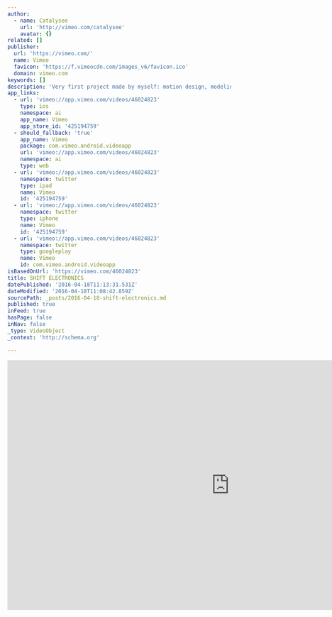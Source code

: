 ```yaml
---
author:
  - name: Catalysee
    url: 'http://vimeo.com/catalysee'
    avatar: {}
related: []
publisher:
  url: 'https://vimeo.com/'
  name: Vimeo
  favicon: 'https://f.vimeocdn.com/images_v6/favicon.ico'
  domain: vimeo.com
keywords: []
description: 'Very first project made by myself: motion design, modeling, look development, lighting, rendering, logo animation and composing. Video: Karolina Sereikaitė (vimeo.com/karolinasereikaite) Sound Design: Andrea Damiano (vimeo.com/andreadamiano) Logo Design: Jurga Vismontaitė Logo Animation: Karolina Sereikaitė (Special thanks for the remarks go to Jonathan Berkey). www.shiftelectronics.lt Year of completion: 2012'
app_links:
  - url: 'vimeo://app.vimeo.com/videos/46024823'
    type: ios
    namespace: ai
    app_name: Vimeo
    app_store_id: '425194759'
  - should_fallback: 'true'
    app_name: Vimeo
    package: com.vimeo.android.videoapp
    url: 'vimeo://app.vimeo.com/videos/46024823'
    namespace: ai
    type: web
  - url: 'vimeo://app.vimeo.com/videos/46024823'
    namespace: twitter
    type: ipad
    name: Vimeo
    id: '425194759'
  - url: 'vimeo://app.vimeo.com/videos/46024823'
    namespace: twitter
    type: iphone
    name: Vimeo
    id: '425194759'
  - url: 'vimeo://app.vimeo.com/videos/46024823'
    namespace: twitter
    type: googleplay
    name: Vimeo
    id: com.vimeo.android.videoapp
isBasedOnUrl: 'https://vimeo.com/46024823'
title: SHIFT ELECTRONICS
datePublished: '2016-04-18T11:13:31.531Z'
dateModified: '2016-04-18T11:08:42.859Z'
sourcePath: _posts/2016-04-18-shift-electronics.md
published: true
inFeed: true
hasPage: false
inNav: false
_type: VideoObject
_context: 'http://schema.org'

---
```

<iframe src="https://cdn.embedly.com/widgets/media.html?src=https%3A%2F%2Fplayer.vimeo.com%2Fvideo%2F46024823&amp;url=https%3A%2F%2Fvimeo.com%2F46024823&amp;image=http%3A%2F%2Fi.vimeocdn.com%2Fvideo%2F441282239_1280.jpg&amp;key=b7d04c9b404c499eba89ee7072e1c4f7&amp;type=text%2Fhtml&amp;schema=vimeo" width="1000" height="563" scrolling="no" frameborder="0" allowfullscreen="" style=""></iframe>